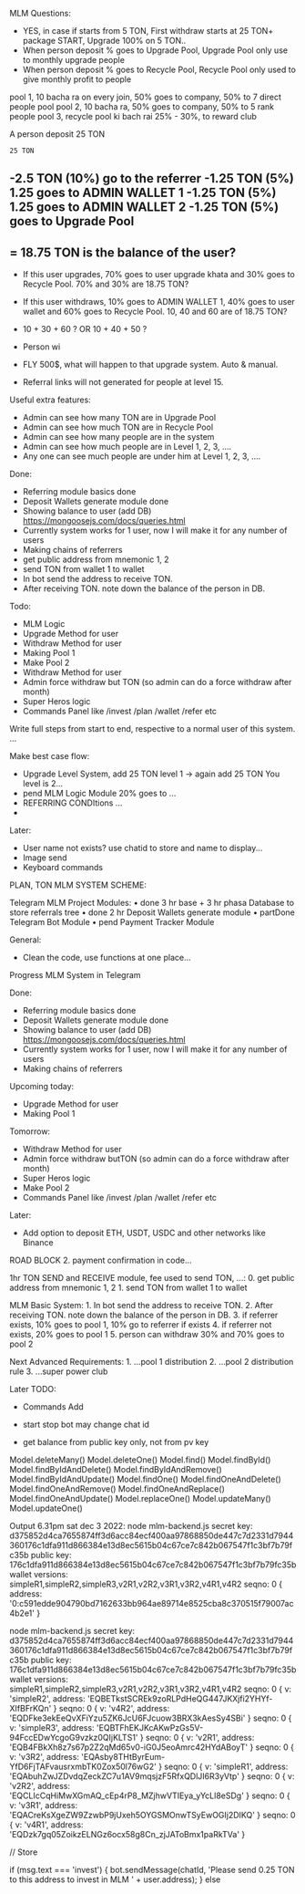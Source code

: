MLM Questions:

* YES, in case if starts from 5 TON, First withdraw starts at 25 TON+ package START, Upgrade 100% on 5 TON..
* When person deposit % goes to Upgrade Pool, Upgrade Pool only use to monthly upgrade people
* When person deposit % goes to Recycle Pool, Recycle Pool only used to give monthly profit to people

pool 1, 10 bacha ra on every join, 50% goes to company, 50% to 7 direct people pool
pool 2, 10 bacha ra, 50% goes to company, 50% to 5 rank people
pool 3, recycle pool ki bach rai 25% - 30%, to reward club

A person deposit 25 TON

    25 TON
  -2.5 TON  (10%) go to the referrer
 -1.25 TON  (5%) 1.25 goes to ADMIN WALLET 1
 -1.25 TON  (5%) 1.25 goes to ADMIN WALLET 2
 -1.25 TON  (5%) goes to Upgrade Pool
-----------------------------------------
= 18.75 TON is the balance of the user?
-----------------------------------------

* If this user upgrades, 70% goes to user upgrade khata and 30% goes to Recycle Pool. 70% and 30% are 18.75 TON?

* If this user withdraws, 10% goes to ADMIN WALLET 1, 40% goes to user wallet and 60% goes to Recycle Pool. 10, 40 and 60 are of 18.75 TON?
* 10 + 30 + 60 ? OR 10 + 40 + 50 ?

* Person wi
* FLY 500$, what will happen to that upgrade system. Auto & manual.
* Referral links will not generated for people at level 15.

Useful extra features:
* Admin can see how many TON are in Upgrade Pool
* Admin can see how much TON are in Recycle Pool
* Admin can see how many people are in the system
* Admin can see how much people are in Level 1, 2, 3, ….
* Any one can see much people are under him at Level 1, 2, 3, ….





















Done:
* Referring module basics done
* Deposit Wallets generate module done
* Showing balance to user
(add DB) https://mongoosejs.com/docs/queries.html
* Currently system works for 1 user, now I will make it for any number of users
* Making chains of referrers
* get public address from mnemonic 1, 2
* send TON from wallet 1 to wallet
* In bot send the address to receive TON. 
* After receiving TON. note down the balance of the person in DB.

Todo:
* MLM Logic
* Upgrade Method for user
* Withdraw Method for user
* Making Pool 1
* Make Pool 2
* Withdraw Method for user
* Admin force withdraw but TON (so admin can do a force withdraw after month)
* Super Heros logic
* Commands Panel like /invest /plan /wallet /refer etc










Write full steps from start to end, respective to a normal user of this system.
...

Make best case flow:
* Upgrade Level System, add 25 TON level 1 -> again add 25 TON You level is 2...
* pend MLM Logic Module 20% goes to ...
* REFERRING CONDItions ...
* 

Later:
* User name not exists? use chatid to store and name to display...
* Image send
* Keyboard commands


PLAN, TON MLM SYSTEM SCHEME:

Telegram MLM Project Modules:
• done 3 hr base + 3 hr phasa Database to store referrals tree
• done 2 hr Deposit Wallets generate module
• partDone Telegram Bot Module 
• pend Payment Tracker Module

General:
* Clean the code, use functions at one place...

Progress MLM System in Telegram 

Done:
* Referring module basics done
* Deposit Wallets generate module done
* Showing balance to user
(add DB) https://mongoosejs.com/docs/queries.html
* Currently system works for 1 user, now I will make it for any number of users
* Making chains of referrers

Upcoming today:
* Upgrade Method for user
* Making Pool 1

Tomorrow:
* Withdraw Method for user
* Admin force withdraw butTON (so admin can do a force withdraw after month)
* Super Heros logic
* Make Pool 2
* Commands Panel like /invest /plan /wallet /refer etc

Later:
* Add option to deposit ETH, USDT, USDC and other networks like Binance


ROAD BLOCK 2. payment confirmation in code... 


1hr TON SEND and RECEIVE module, fee used to send TON, ...:
    0. get public address from mnemonic 1, 2
    1. send TON from wallet 1 to wallet

MLM Basic System:
    1. In bot send the address to receive TON. 
    2. After receiving TON. note down the balance of the person in DB.
    3. if referrer exists, 10% goes to pool 1, 10% go to referrer if exists
    4. if referrer not exists, 20% goes to pool 1
    5. person can withdraw 30% and 70% goes to pool 2

Next Advanced Requirements:
    1. ...pool 1 distribution
    2. ...pool 2 distribution rule
    3. ...super power club



Later TODO:

* Commands Add

* start stop bot may change chat id
* get balance from public key only, not from pv key

Model.deleteMany()
Model.deleteOne()
Model.find()
Model.findById()
Model.findByIdAndDelete()
Model.findByIdAndRemove()
Model.findByIdAndUpdate()
Model.findOne()
Model.findOneAndDelete()
Model.findOneAndRemove()
Model.findOneAndReplace()
Model.findOneAndUpdate()
Model.replaceOne()
Model.updateMany()
Model.updateOne()

Output 6.31pm sat dec 3 2022:
node mlm-backend.js
secret key: d375852d4ca7655874ff3d6acc84ecf400aa97868850de447c7d2331d7944360176c1dfa911d866384e13d8ec5615b04c67ce7c842b067547f1c3bf7b79fc35b
public key: 176c1dfa911d866384e13d8ec5615b04c67ce7c842b067547f1c3bf7b79fc35b
wallet versions: simpleR1,simpleR2,simpleR3,v2R1,v2R2,v3R1,v3R2,v4R1,v4R2
seqno: 0
{
  address: '0:c591edde904790bd7162633bb964ae89714e8525cba8c370515f79007ac4b2e1'
}


node mlm-backend.js
secret key: d375852d4ca7655874ff3d6acc84ecf400aa97868850de447c7d2331d7944360176c1dfa911d866384e13d8ec5615b04c67ce7c842b067547f1c3bf7b79fc35b
public key: 176c1dfa911d866384e13d8ec5615b04c67ce7c842b067547f1c3bf7b79fc35b
wallet versions: simpleR1,simpleR2,simpleR3,v2R1,v2R2,v3R1,v3R2,v4R1,v4R2
seqno: 0
{
  v: 'simpleR2',
  address: 'EQBETkstSCREk9zoRLPdHeQG447JKXjfi2YHYf-XIfBFrKQn'
}
seqno: 0
{
  v: 'v4R2',
  address: 'EQDFke3ekEeQvXFiYzu5ZK6JcU6FJcuow3BRX3kAesSy4SBi'
}
seqno: 0
{
  v: 'simpleR3',
  address: 'EQBTFhEKJKcAKwPzGs5V-94FccEDwYcgoG9vzkz0QIjKLTS1'
}
seqno: 0
{
  v: 'v2R1',
  address: 'EQB4FBkXh8z7s67p2Z2qMd65v0-iG0J5eoAmrc42HYdABoyT'
}
seqno: 0
{
  v: 'v3R2',
  address: 'EQAsby8THtByrEum-YfD6FjTAFvausrxmbTK0Zox50l76wG2'
}
seqno: 0
{
  v: 'simpleR1',
  address: 'EQAbuhZwJZDvdqZeckZC7u1AV9mqsjzF5RfxQDlJI6R3yVtp'
}
seqno: 0
{
  v: 'v2R2',
  address: 'EQCLIcCqHiMwXGmAQ_cEp4rP8_MZjhwVTIEya_yYcLl8eSDg'
}
seqno: 0
{
  v: 'v3R1',
  address: 'EQACreKsXgeZW9ZzwbP9jUxeh5OYGSMOnwTSyEwOGIj2DIKQ'
}
seqno: 0
{
  v: 'v4R1',
  address: 'EQDzk7gq05ZoikzELNGz6ocx58g8Cn_zjJAToBmx1paRkTVa'
}


// Store

  if (msg.text === 'invest') {
    bot.sendMessage(chatId, 'Please send 0.25 TON to this address to invest in MLM ' + user.address);
  } else
